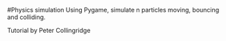 #Physics simulation
Using Pygame, simulate n particles moving, bouncing and colliding.


Tutorial by Peter Collingridge
